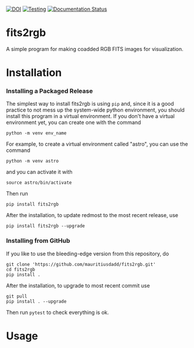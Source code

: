 [![DOI](https://zenodo.org/badge/DOI/10.5281/zenodo.7808276.svg)](https://doi.org/10.5281/zenodo.7808276) [![Testing](https://github.com/mauritiusdadd/fits2rgb/actions/workflows/test_linux.yml/badge.svg)](https://github.com/mauritiusdadd/fits2rgb/actions/workflows/test_linux.yml) [![Documentation Status](https://readthedocs.org/projects/fits2rgb/badge/?version=latest)](https://fits2rgb.readthedocs.io/en/latest/?badge=latest)
# fits2rgb 

A simple program for making coadded RGB FITS images for visualization. 

# Installation

### Installing a Packaged Release

The simplest way to install fits2rgb is using ``pip`` and, since it is a good practice to not mess up the system-wide python environment, you should install this program in a virtual environment. If you don't have a virtual environment yet, you can create one with the command

```
python -m venv env_name
```

For example, to create a virtual environment called "astro", you can use the command

```
python -m venv astro
```

and you can activate it with

```
source astro/bin/activate
```
Then run

```
pip install fits2rgb
```
    
After the installation, to update redmost to the most recent release, use

```
pip install fits2rgb --upgrade
```
    
### Installing from GitHub

If you like to use the bleeding-edge version from this repository, do

```
git clone 'https://github.com/mauritiusdadd/fits2rgb.git'
cd fits2rgb
pip install .
```

After the installation, to upgrade to most recent commit use

```
git pull
pip install . --upgrade
```

Then run ```pytest``` to check everything is ok.

# Usage